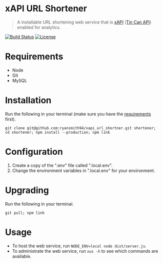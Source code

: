 # xAPI URL Shortener
> A installable URL shortening web service that is [xAPI](https://github.com/adlnet/xAPI-Spec/blob/master/xAPI.md) ([Tin Can API](http://tincanapi.com/)) enabled for analytics.

[![Build Status](https://travis-ci.org/ryansmith94/xapi_url_shortner.svg?branch=master)](https://travis-ci.org/ryansmith94/xapi_url_shortner)
[![License](https://img.shields.io/badge/License-GPLv3-brightgreen.svg)](http://opensource.org/licenses/GPL-3.0)

# Requirements
- Node
- Git
- MySQL

# Installation
Run the following in your terminal (make sure you have the [requirements](#requirements) first).
```
git clone git@github.com:ryansmith94/xapi_url_shortner.git shortener; cd shortener; npm install --production; npm link
```

# Configuration
1. Create a copy of the ".env" file called ".local.env".
1. Change the environment variables in ".local.env" for your environment.

# Upgrading
Run the following in your terminal.
```
git pull; npm link
```

# Usage
- To host the web service, run `NODE_ENV=local node dist/server.js`.
- To administrate the web service, run `xus -h` to see which commands are available.